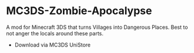 # MC3DS-Zombie-Apocalypse
A mod for Minecraft 3DS that turns Villages into Dangerous Places. Best to not anger the locals around these parts.
- Download via MC3DS UniStore
